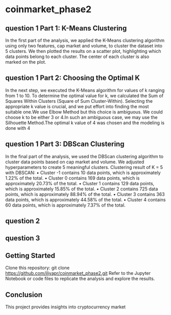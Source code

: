 # coinmarket_phase2
## question 1 Part 1: K-Means Clustering
In the first part of the analysis, we applied the K-Means clustering algorithm using only two features, cap market and volume, to cluster the dataset into 5 clusters. We then plotted the results on a scatter plot, highlighting which data points belong to each cluster. The center of each cluster is also marked on the plot.
## question 1 Part 2: Choosing the Optimal K
In the next step, we executed the K-Means algorithm for values of k ranging from 1 to 10. To determine the optimal value for k, we calculated the Sum of Squares Within Clusters (Square of Sum Cluster-Within). Selecting the appropriate k value is crucial, and we put effort into finding the most suitable one.We use Elbow Method but this choice is ambiguous. We could choose k to be either 3 or 4.In such an ambiguous case, we may use the Silhouette Method.The optimal k value of 4 was chosen and the modeling is done with 4
## question 1 Part 3: DBScan Clustering
In the final part of the analysis, we used the DBScan clustering algorithm to cluster data points based on cap market and volume. We adjusted hyperparameters to create 5 meaningful clusters. 
Clustering result of K = 5  with DBSCAN:
•	Cluster -1 contains 10 data points, which is approximately 1.22% of the total.
•	Cluster 0 contains 169 data points, which is approximately 20.73% of the total.
•	Cluster 1 contains 129 data points, which is approximately 15.85% of the total.
•	Cluster 2 contains 725 data points, which is approximately 88.94% of the total.
•	Cluster 3 contains 363 data points, which is approximately 44.58% of the total.
•	Cluster 4 contains 60 data points, which is approximately 7.37% of the total.

## question 2



## question 3




## Getting Started
Clone this repository:
git clone https://github.com/iliyapr/coinmarket_phase2.git
Refer to the Jupyter Notebook or code files to replicate the analysis and explore the results.


## Conclusion

This project provides insights into cryptocurrency market 
